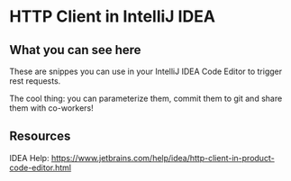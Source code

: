 # HTTP Client in IntelliJ IDEA

## What you can see here

These are snippes you can use in your IntelliJ IDEA Code Editor to trigger rest requests. 

The cool thing: you can parameterize them, commit them to git and share them with co-workers!

## Resources

IDEA Help: https://www.jetbrains.com/help/idea/http-client-in-product-code-editor.html
